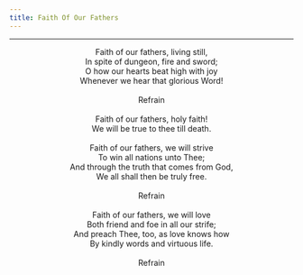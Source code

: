 ```yaml
---
title: Faith Of Our Fathers
---
```


---
<center>
Faith of our fathers, living still,<br/>
In spite of dungeon, fire and sword;<br/>
O how our hearts beat high with joy<br/>
Whenever we hear that glorious Word!<br/>
<br/>
Refrain<br/>
<br/>
Faith of our fathers, holy faith!<br/>
We will be true to thee till death.<br/>
<br/>
Faith of our fathers, we will strive<br/>
To win all nations unto Thee;<br/>
And through the truth that comes from God,<br/>
We all shall then be truly free.<br/>
<br/>
Refrain<br/>
<br/>
Faith of our fathers, we will love<br/>
Both friend and foe in all our strife;<br/>
And preach Thee, too, as love knows how<br/>
By kindly words and virtuous life.<br/>
<br/>
Refrain
</center>